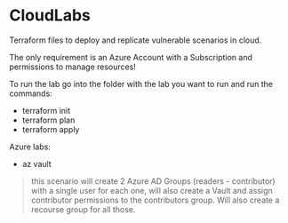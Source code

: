 # CloudLabs
Terraform files to deploy and replicate vulnerable scenarios in cloud.

The only requirement is an Azure Account with a Subscription and permissions to manage resources!

To run the lab go into the folder with the lab you want to run and run the commands:

- terraform init
- terraform plan 
- terraform apply 


Azure labs:

* az vault
> this scenario will create 2 Azure AD Groups (readers - contributor) with a single user for each one, will also create a Vault and assign contributor permissions to the contributors group. Will also create a recourse group for all those.
